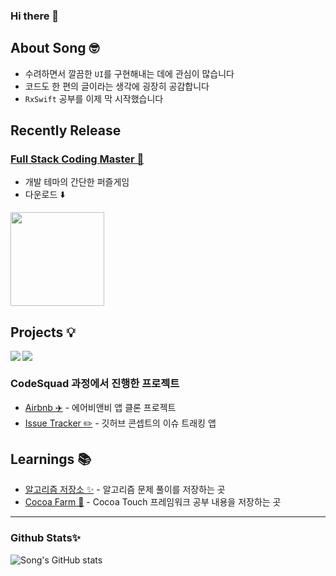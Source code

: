 ### Hi there 👋

## About Song 🤓

- 수려하면서 깔끔한 `UI`를 구현해내는 데에 관심이 많습니다
- 코드도 한 편의 글이라는 생각에 굉장히 공감합니다
- `RxSwift` 공부를 이제 막 시작했습니다

## Recently Release



### [Full Stack Coding Master 🤖](https://github.com/SinsaStation/FullStackCodingBot)
- 개발 테마의 간단한 퍼즐게임
- 다운로드 ⬇️

[<img width=150px src=https://user-images.githubusercontent.com/42789819/115149387-d42e1980-a09e-11eb-88e3-94ca9b5b604b.png>](https://apps.apple.com/us/app/풀-스택-코딩-마스터/id1576807697)



## Projects 💡


<img src="https://img.shields.io/badge/swift-FA7343?style=for-the-badge&logo=swift&logoColor=black" align=left>

<img src="https://img.shields.io/badge/ios-000000?style=for-the-badge&logo=ios&logoColor=white" align=center>


### CodeSquad 과정에서 진행한 프로젝트
- [Airbnb ✈️](https://github.com/eeeesong/airbnb) - 에어비앤비 앱 클론 프로젝트
- [Issue Tracker ✏️](https://github.com/d-h-k/issue-tracker) - 깃허브 콘셉트의 이슈 트래킹 앱

## Learnings 📚

- [알고리즘 저장소 ✨](https://github.com/eeeesong/algorithm) - 알고리즘 문제 풀이를 저장하는 곳
- [Cocoa Farm 🍫](https://github.com/eeeesong/cocoa-farm) - Cocoa Touch 프레임워크 공부 내용을 저장하는 곳

-------

### Github Stats✨

![Song's GitHub stats](https://github-readme-stats.vercel.app/api?username=eeeesong&count_private=true&show_icons=false&theme=cobalt)

<!--
**eeeesong/eeeesong** is a ✨ _special_ ✨ repository because its `README.md` (this file) appears on your GitHub profile.

Here are some ideas to get you started:

- 🔭 I’m currently working on ...
- 🌱 I’m currently learning ...
- 👯 I’m looking to collaborate on ...
- 🤔 I’m looking for help with ...
- 💬 Ask me about ...
- 📫 How to reach me: ...
- 😄 Pronouns: ...
- ⚡ Fun fact: ...
-->
